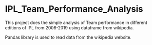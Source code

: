 # IPL_Team_Performance_Analysis

This project does the simple analysis of Team performance in different editions of IPL from 2008-2019 using dataframe from
wikipedia.

Pandas library is used to read data from the wikipedia website.

